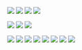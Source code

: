
![](https://media1.tenor.com/m/RzVw0cGtzvAAAAAC/lgbt-lgbtq.gif) ![](https://media1.tenor.com/m/XDm66WQN_5cAAAAC/lgbtq-lgbt.gif) ![](https://media1.tenor.com/m/91iELYHRVBwAAAAC/lgbtq-lgbt.gif) ![](https://media1.tenor.com/m/EjaEfOCywykAAAAC/us-love.gif)

![](https://media1.tenor.com/m/Mnnf0otBw0wAAAAC/internet-friends-online-friends.gif) ![](https://media1.tenor.com/m/uYp4ochifHUAAAAC/adhd-add.gif) ![](https://media1.tenor.com/m/ACi7glEKiVsAAAAC/bi-blinkie.gif)

![](https://github.com/brekkie-s/brekkie-s/assets/169992381/1231614d-071c-4266-aebf-58ae7962a539) ![](https://media.tenor.com/i5twYF1wJH0AAAAi/blinkies.gif) ![](https://media.tenor.com/QMHajOIf2FgAAAAi/martu-jojos-blinkie.gif) ![](https://media.tenor.com/nAQRDM3Cy50AAAAi/martu-berserk-blinkie-segundo.gif) ![](https://media.tenor.com/HlXLhFdFcXQAAAAi/blinkies.gif) ![](https://media.tenor.com/z2_wxGrCFlYAAAAi/blinkies.gif) ![](https://media1.tenor.com/m/Tc66Y2KLpZ8AAAAC/blinkies.gif) ![](https://media.tenor.com/IC11mbnwDQEAAAAi/blinkies.gif) 
